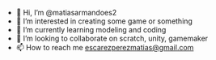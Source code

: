 - 👋 Hi, I’m @matiasarmandoes2
- 👀 I’m interested in creating some game or something
- 🌱 I’m currently learning modeling and coding
- 💞️ I’m looking to collaborate on scratch, unity, gamemaker
- 📫 How to reach me escarezperezmatias@gmail.com
  

<!---
matiasarmandoes2/matiasarmandoes2 is a ✨ special ✨ repository because its `README.md` (this file) appears on your GitHub profile.
You can click the Preview link to take a look at your changes.
--->
